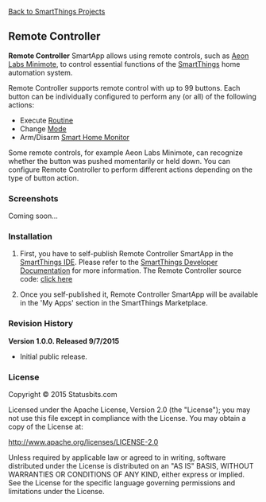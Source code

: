 [Back to SmartThings Projects](https://github.com/statusbits/smartthings)

Remote Controller
-----------------

**Remote Controller** SmartApp allows using remote controls, such as [Aeon Labs
Minimote](http://www.amazon.com/Aeon-Labs-DSA03202-v1-Minimote/dp/B00KU7ERAW/),
to control essential functions of the [SmartThings](http://www.smartthings.com)
home automation system.

Remote Controller supports remote control with up to 99 buttons. Each button
can be individually configured to perform any (or all) of the following
actions:

* Execute [Routine](https://support.smartthings.com/hc/en-us/articles/205380034-Meet-Routines)
* Change [Mode](https://support.smartthings.com/hc/en-us/articles/200962880-How-Do-Modes-Work-)
* Arm/Disarm [Smart Home Monitor](https://support.smartthings.com/hc/en-us/articles/205380154-Meet-Smart-Home-Monitor)

Some remote controls, for example Aeon Labs Minimote, can recognize whether
the button was pushed momentarily or held down. You can configure Remote
Controller to perform different actions depending on the type of button
action.


### Screenshots

Coming soon...


### Installation

1. First, you have to self-publish Remote Controller SmartApp in the
[SmartThings IDE](https://graph.api.smartthings.com). Please refer to the
[SmartThings Developer Documentation](http://docs.smartthings.com/en/latest/index.html)
for more information. The Remote Controller source code: [click here](https://raw.githubusercontent.com/statusbits/smartthings/master/smartapps/statusbits/remote-controller.src/remote-controller.groovy)

2. Once you self-published it, Remote Controller SmartApp will be available in
the 'My Apps' section in the SmartThings Marketplace.


### Revision History

**Version 1.0.0. Released 9/7/2015**
* Initial public release.


### License

Copyright © 2015 Statusbits.com

Licensed under the Apache License, Version 2.0 (the "License"); you may not
use this file except in compliance with the License. You may obtain a copy
of the License at:

<http://www.apache.org/licenses/LICENSE-2.0>

Unless required by applicable law or agreed to in writing, software
distributed under the License is distributed on an "AS IS" BASIS, WITHOUT
WARRANTIES OR CONDITIONS OF ANY KIND, either express or implied. See the
License  for the specific language governing permissions and limitations
under the License.
